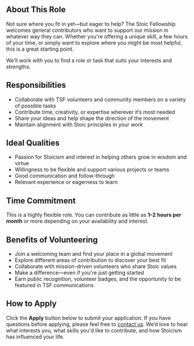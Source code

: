 ## About This Role

Not sure where you fit in yet—but eager to help? The Stoic Fellowship welcomes general contributors who want to support our mission in whatever way they can. Whether you're offering a unique skill, a few hours of your time, or simply want to explore where you might be most helpful, this is a great starting point.

We’ll work with you to find a role or task that suits your interests and strengths.

## Responsibilities

- Collaborate with TSF volunteers and community members on a variety of possible tasks
- Contribute time, creativity, or expertise wherever it’s most needed
- Share your ideas and help shape the direction of the movement
- Maintain alignment with Stoic principles in your work

## Ideal Qualities

- Passion for Stoicism and interest in helping others grow in wisdom and virtue
- Willingness to be flexible and support various projects or teams
- Good communication and follow-through
- Relevant experience or eagerness to learn

## Time Commitment

This is a highly flexible role. You can contribute as little as **1–2 hours per month** or more depending on your availability and interest.

## Benefits of Volunteering

- Join a welcoming team and find your place in a global movement
- Explore different areas of contribution to discover your best fit
- Collaborate with mission-driven volunteers who share Stoic values
- Make a difference—even if you're just getting started
- Earn public recognition, volunteer badges, and the opportunity to be featured in TSF communications

## How to Apply

Click the **Apply** button below to submit your application. If you have questions before applying, please feel free to [contact us](https://stoicfellowship.com/contact). We’d love to hear what interests you, what skills you'd like to contribute, and how Stoicism has influenced your life.
